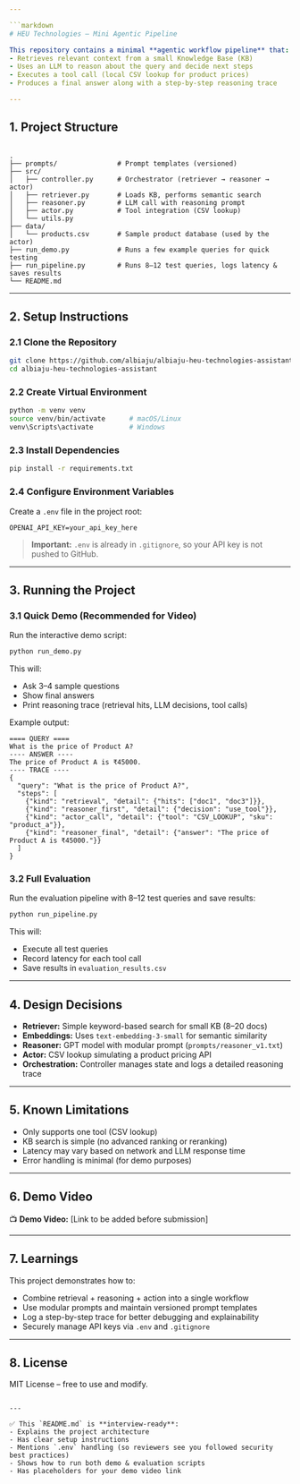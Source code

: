 ```yaml
---

```markdown
# HEU Technologies – Mini Agentic Pipeline

This repository contains a minimal **agentic workflow pipeline** that:
- Retrieves relevant context from a small Knowledge Base (KB)
- Uses an LLM to reason about the query and decide next steps
- Executes a tool call (local CSV lookup for product prices)
- Produces a final answer along with a step-by-step reasoning trace

---
```


## 1. Project Structure

```

.
├── prompts/               # Prompt templates (versioned)
├── src/
│   ├── controller.py      # Orchestrator (retriever → reasoner → actor)
│   ├── retriever.py       # Loads KB, performs semantic search
│   ├── reasoner.py        # LLM call with reasoning prompt
│   ├── actor.py           # Tool integration (CSV lookup)
│   └── utils.py
├── data/
│   └── products.csv       # Sample product database (used by the actor)
├── run_demo.py            # Runs a few example queries for quick testing
├── run_pipeline.py        # Runs 8–12 test queries, logs latency & saves results
└── README.md

````

---

## 2. Setup Instructions

### 2.1 Clone the Repository
```bash
git clone https://github.com/albiaju/albiaju-heu-technologies-assistant.git
cd albiaju-heu-technologies-assistant
````

### 2.2 Create Virtual Environment

```bash
python -m venv venv
source venv/bin/activate      # macOS/Linux
venv\Scripts\activate         # Windows
```

### 2.3 Install Dependencies

```bash
pip install -r requirements.txt
```

### 2.4 Configure Environment Variables

Create a `.env` file in the project root:

```
OPENAI_API_KEY=your_api_key_here
```

> **Important:** `.env` is already in `.gitignore`, so your API key is not pushed to GitHub.

---

## 3. Running the Project

### 3.1 Quick Demo (Recommended for Video)

Run the interactive demo script:

```bash
python run_demo.py
```

This will:

* Ask 3–4 sample questions
* Show final answers
* Print reasoning trace (retrieval hits, LLM decisions, tool calls)

Example output:

```
==== QUERY ====
What is the price of Product A?
---- ANSWER ----
The price of Product A is ₹45000.
---- TRACE ----
{
  "query": "What is the price of Product A?",
  "steps": [
    {"kind": "retrieval", "detail": {"hits": ["doc1", "doc3"]}},
    {"kind": "reasoner_first", "detail": {"decision": "use_tool"}},
    {"kind": "actor_call", "detail": {"tool": "CSV_LOOKUP", "sku": "product_a"}},
    {"kind": "reasoner_final", "detail": {"answer": "The price of Product A is ₹45000."}}
  ]
}
```

### 3.2 Full Evaluation

Run the evaluation pipeline with 8–12 test queries and save results:

```bash
python run_pipeline.py
```

This will:

* Execute all test queries
* Record latency for each tool call
* Save results in `evaluation_results.csv`

---

## 4. Design Decisions

* **Retriever:** Simple keyword-based search for small KB (8–20 docs)
* **Embeddings:** Uses `text-embedding-3-small` for semantic similarity
* **Reasoner:** GPT model with modular prompt (`prompts/reasoner_v1.txt`)
* **Actor:** CSV lookup simulating a product pricing API
* **Orchestration:** Controller manages state and logs a detailed reasoning trace

---

## 5. Known Limitations

* Only supports one tool (CSV lookup)
* KB search is simple (no advanced ranking or reranking)
* Latency may vary based on network and LLM response time
* Error handling is minimal (for demo purposes)

---

## 6. Demo Video

📺 **Demo Video:** [Link to be added before submission]

---

## 7. Learnings

This project demonstrates how to:

* Combine retrieval + reasoning + action into a single workflow
* Use modular prompts and maintain versioned prompt templates
* Log a step-by-step trace for better debugging and explainability
* Securely manage API keys via `.env` and `.gitignore`

---

## 8. License

MIT License – free to use and modify.

```

---

✅ This `README.md` is **interview-ready**:
- Explains the project architecture
- Has clear setup instructions
- Mentions `.env` handling (so reviewers see you followed security best practices)
- Shows how to run both demo & evaluation scripts
- Has placeholders for your demo video link  

```
